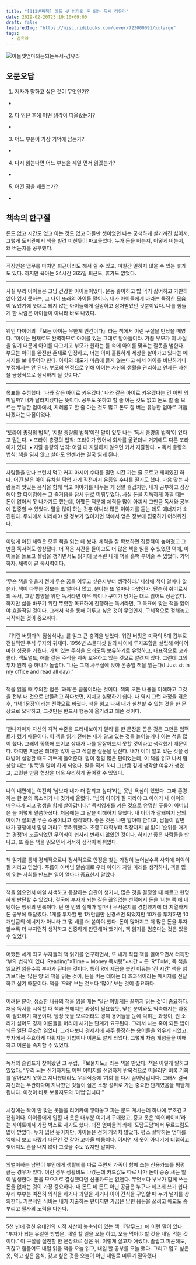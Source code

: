 ```yaml
---
title: "[313번째책] 아들 셋 엄마의 돈 되는 독서 김유라"
date: 2019-02-20T23:19:10+09:00
draft: false
featuredImg: "https://misc.ridibooks.com/cover/723000091/xxlarge"
tags:
  - 김유라
---
```


![아들셋엄마의돈되는독서-김유라](https://misc.ridibooks.com/cover/723000091/xxlarge)

## 오문오답

1) 저자가 말하고 싶은 것이 무엇인가?

-

2) 다 읽은 후에 어떤 생각이 떠올랐는가?

-

3) 어느 부분이 가장 기억에 남는가?

-

4) 다시 읽는다면 어느 부분을 제일 먼저 읽겠는가?

-

5) 어떤 점을 배웠는가?

-

## 책속의 한구절

돈도 없고 시간도 없고 아는 것도 없고 아들만 셋이었던 나는 궁색하게 살기까진 싫어서, 그렇게 도서관에서 책을 빌려 미친듯이 파고들었다. 누가 돈을 버는지, 어떻게 버는지, 왜 버는지를 공부했다.

---
직장인은 업무를 마치면 퇴근이라도 해서 쉴 수 있고, 며칠간 일하지 않을 수 있는 휴가도 있다. 하지만 육아는 24시간 365일 퇴근도, 휴가도 없었다.

---
사실 우리 아이들은 그냥 건강한 아이들이었다. 운동 좋아하고 밥 먹기 싫어하고 가만히 앉아 있지 못하는, 그 나이 또래의 아이들 말이다. 내가 아이들에게 바라는 특정한 모습이 있었기에 뜻대로 되지 않는 아이들에게 실망하고 상처받았던 것뿐이었다. 나를 힘들게 한 사람은 아이들이 아니라 바로 나였다.

---
웨인 다이어의 『모든 아이는 무한계 인간이다』라는 책에서 이런 구절을 만났을 때였다.   “아이는 현재로도 완벽하므로 아이를 있는 그대로 받아들여라. 가끔 부모가 이 사실을 잊기 때문에 아이를 다그치고 부모가 원하는 틀 속에 아이를 맞추는 잘못을 범한다. 부모는 아이를 완전한 존재로 인정하고, 너는 이미 훌륭하게 세상을 살아가고 있다는 메시지를 보내주어야 한다. 아이의 태도가 마음에 들지 않는다고 해서 아이를 비난하거나 부정해서는 안 된다. 부모의 인정으로 인해 아이는 자신의 생활을 관리하고 언제든 자신을 긍정적으로 생각하게 될 것이다.”

---
목표를 수정했다. ‘나와 같은 아이로 키우겠다.’ 나와 같은 아이로 키우겠다는 건 어떤 의미일까? 내가 달라지겠다는 뜻이다. 공부도 못하고 할 줄 아는 것도 없고 돈도 벌 줄 모르는 무능한 엄마에서, 지혜롭고 할 줄 아는 것도 많고 돈도 잘 버는 유능한 엄마로 거듭나겠다는 다짐이었다.

---
‘또라이 총량의 법칙’, ‘지랄 총량의 법칙’이란 말이 있듯 나는 ‘독서 총량의 법칙’이 있다고 믿는다.   • 또라이 총량의 법칙: 또라이가 있어서 회사를 옮겼더니 거기에도 다른 또라이가 있다. • 지랄 총량의 법칙: 어릴 때 지랄하지 않으면 커서 지랄한다. • 독서 총량의 법칙: 책을 읽지 않고 살아도 언젠가는 결국 읽게 된다.

---
사람들을 만나 브런치 먹고 커피 마시며 수다를 떨면 시간 가는 줄 모르고 재미있긴 하다. 어떤 날은 아이 유치원 픽업 가기 직전까지 온종일 수다를 떨기도 했다. 마음 맞는 사람들과 맛있는 음식을 함께 먹고 이야기를 나누는 게 정말 즐겁지만, 내가 공부하고 성장해야 할 타이밍에는 그 즐거움을 잠시 뒤로 미뤄두었다. 사실 돈을 지독하게 아낄 때는 돈이 없어서 못 나가기도 했는데, 어쨌든 덕분에 체력을 많이 아껴서 그만큼 독서와 공부에 집중할 수 있었다. 말을 많이 하는 것뿐 아니라 많은 이야기를 듣는 데도 에너지가 소진된다. 두뇌에서 처리해야 할 정보가 많아지면 책에서 얻은 정보에 집중하기 어려워진다.

---
이렇게 아낀 체력은 모두 책을 읽는 데 썼다. 체력을 잘 확보하면 집중력이 높아졌고 그만큼 독서력도 향상됐다. 더 적은 시간을 들이고도 더 많은 책을 읽을 수 있었던 덕에, 아이들을 돌보고 살림을 챙기면서도 읽기에 굶주린 내게 책을 흠뻑 부어줄 수 있었다. 기억하자. 체력이 곧 독서력이다.

---
‘무슨 책을 읽을지 전에 무슨 꿈을 이루고 싶은지부터 생각하라.’ 세상에 책이 얼마나 많은가. 책이 다루는 정보는 또 얼마나 많고, 분야는 또 얼마나 다양한가. 단순히 취미로서의 독서, 교양 함양을 위한 독서라면 아무 책이나 구미가 당기는 대로 읽어도 상관없다. 하지만 삶을 바꾸기 위한 뚜렷한 목표하에 진행하는 독서라면, 그 목표에 맞는 책을 읽어야 효율적일 것이다. 그래서 책을 통해 이루고 싶은 것이 무엇인지, 구체적으로 정해놓고 시작하는 것이 중요하다.

---
『워런 버핏과의 점심식사』를 읽고 큰 충격을 받았다. 워런 버핏은 미국의 5대 갑부로 전설적인 주식 투자의 귀재다. 1956년 스물다섯 살의 나이에 투자조합을 설립해 어마어마한 성공을 거뒀다. 가치 있는 주식을 오래도록 보유하기로 유명하고, 대표적으로 코카콜라, 맥도널드, 애플 같은 주식을 계속 보유하고 있는 것으로 알려져 있다. 그런데 그의 투자 원칙 중 하나가 놀랍다. “나는 그저 사무실에 앉아 온종일 책을 읽는다(I Just sit in my office and read all day).”

---
책을 읽을 때 주의할 점은 ‘과욕’은 금물이라는 것이다. 책의 모든 내용을 이해하고 그것을 전부 내 것으로 만들려고 하다보면, 지치고 실망하기 쉽다. 나 역시 그런 과정을 겪은 후, ‘1책 1문장’이라는 전략으로 바꿨다. 책을 읽고 나서 내가 실천할 수 있는 것을 한 문장으로 요약하고, 그것만은 반드시 행동에 옮기려고 애쓴 것이다.

---
‘만나자마자 자신의 지적 수준을 드러내보이지 말라’를 한 문장을 꼽은 것은 그만큼 임팩트가 컸기 때문이다. 이 책을 읽기 전에는 내가 알고 있는 것을 늘어놓거나 아는 척을 많이 했다. 그래야 똑똑해 보이고 상대가 나를 얕잡아보지 못할 것이라고 생각했기 때문이다. 하지만 지금은 최대한 많이 듣고 적절한 질문을 던진다. 내가 이미 알고 있는 것을 상대방이 설명할 때도 기쁘게 들어준다. 말이 정말 많은 편이었는데, 이 책을 읽고 나서 협상할 때는 ‘침묵’을 많이 하게 되었다. 말을 적게 하니 그만큼 깊게 생각할 여유가 생겼고, 고민한 만큼 협상을 더욱 유리하게 끌어갈 수 있었다.

---
나의 내면에는 여전히 ‘남보다 내가 더 잘되고 싶다’라는 못난 욕심이 있었다. 그때 존경하는 한 분의 목소리가 내 귓가에 울렸다. “남의 아이가 잘 자라야 그 아이가 내 아이의 배우자가 되고 평생을 함께 살아갑니다.” 독서영재를 키운 것으로 유명한 푸름이 아버님은 늘 이렇게 말씀하셨다. 처음에는 그 말을 이해하지 못했다. 내 아이가 잘돼야지 남의 아이가 잘되면 무슨 소용이냐고 생각했다. 좋은 것은 나만 알아야 한다고, 남들이 알면 내가 경쟁에서 밀릴 거라고 두려워했다. 초중고대학부터 직장까지 쉼 없이 ‘순위를 매기는 경쟁’에 노출되었던 무의식이 쉽사리 변하지 않았던 것이다. 하지만 좋은 사람들을 만나고, 또 좋은 책을 읽으면서 서서히 생각이 바뀌었다.

---
책 읽기를 통해 경제적으로나 정서적으로 안정을 찾는 가정이 늘어날수록 사회에 이익이 될 거라고 믿었다. 푸름이 아버님 말씀대로 우리 아이가 자랄 미래를 생각하니, 책을 많이 읽는 사회를 만드는 일이 얼마나 중요한지 알았다

---
책을 읽으면서 매일 사색하고 통찰하는 습관이 생기니, 많은 것을 결정할 때 빠르고 현명하게 판단할 수 있었다. 결국에 부자가 되는 길은 끊임없는 선택에서 돈을 ‘버는 쪽’에 베팅하는 행위의 반복이다. 단 한 번의 실패가 얼마나 무서운지를 경험했기에 더 치열하게 돈 공부에 매달렸다. 1개를 투자할 땐 1개만큼만 신경쓰면 되었지만 10개를 투자하면 10개만큼의 에너지가 아니라 그 몇 배를 더 쏟아야 했다. 돈이 많아지고 더 많은 돈을 투자할수록 더 부지런히 생각하고 신중하게 판단해야 했기에, 책 읽기를 멈춘다는 것은 있을 수 없었다.

---
어쨌든 세계 최고 부자들의 책 읽기를 연구하면서, 또 내가 직접 책을 읽어오면서 터득한 ‘부의 법칙’이 있다.   Reading²×Time = Money 독서량²×시간 = 돈   ‘R²T=M’, 즉 책을 읽으면 읽을수록 부자가 된다는 것이다. 특히 R에 제곱을 붙인 이유는 ‘긴 시간’ 책을 읽기보다는 ‘많은 양’의 책을 읽는 것이, 돈을 버는 데에는 더 효과적이라는 메시지를 전달하고 싶기 때문이다. 책을 ‘오래’ 보는 것보다 ‘많이’ 보는 것이 중요하다.

---
어려운 분야, 생소한 내용의 책을 읽을 때는 ‘일단 어떻게든 끝까지 읽는 것’이 중요하다. 처음 독서를 시작할 때 책과 친해지는 과정이 필요했듯, 낯선 분야와도 익숙해지는 과정이 필요하기 때문이다. 당장 뜻을 모르더라도 경제 용어들을 눈에 익히는 과정이, 뭔 소리가 싶어도 경제 이론들을 머리에 새기는 단계가 요구된다. 그래서 나는 죽이 되든 밥이 되든 일단 무조건 읽었다. 그러다보니 경제서에 자주 등장하는 용어들을 외우게 되었고, 투자에서 주효하게 다뤄지는 기법이나 이론도 알게 되었다. 그렇게 차츰 개념들을 이해하고 이론을 숙지할 수 있었다.

---
독서의 슬럼프가 찾아왔던 그 무렵, 『보물지도』라는 책을 만났다. 책은 이렇게 말하고 있었다.   “우리 뇌는 신기하게도 어떤 이미지를 선명하게 반복적으로 떠올리면 비록 기회를 알아보지 못하고 지나쳤더라도 무의식중에 ‘기회’를 다시 끌어당깁니다. 그래서 결국 자신과는 무관하다며 지나쳤던 것들이 실은 소망 성취로 가는 중요한 단계였음을 깨닫게 됩니다. 이것이 바로 보물지도의 ‘마법’입니다.”  

---
시장에는 짝이 안 맞는 옷들을 리어카에 쌓아놓고 파는 분도 계시는데 하나에 무조건 2천원이다. 아이들에게 입힐 새 옷은 대부분 여기서 구매했고, 중고 옷은 ‘아이베이비’라는 사이트에서 가끔 박스로 사기도 했다. 대전 엄마들의 카페 ‘도담도담’에서 무료드림도 많이 받았다. 누가 입던 옷이지만, 아이들은 전혀 개의치 않았다. 평소 절약하는 엄마를 옆에서 보고 자랐기 때문인 것 같아 고마울 따름이다. 어쩌면 새 옷이 아니기에 더럽히고 찢어져도 혼을 내지 않아 그랬을 수도 있지만 말이다.

---
외벌이하는 남편이 부인에게 생활비를 따로 주면서 가족이 함께 쓰는 신용카드를 펑펑 긁는 경우가 있다. 이런 경우 생활비도 나갔는데 카드값도 따로 나가 돈이 숭숭 새는 일이 발생한다. 돈을 모으기로 결심했다면 신용카드는 없앤다. 무엇보다 부부가 함께 쓰는 돈을 없애는 것이 가장 중요하다. 내 돈도 네 돈도 아닌 공금은 누구나 헤프게 쓰기 쉽다. 우리 부부는 여전히 외식을 하거나 과일을 사거나 아이 간식을 구입할 때 누가 낼지를 상의한다. 기본적인 식비는 내가 지출하는 편이지만 가끔은 남편 용돈을 쓰려고 애교도 좀 부리고 필사의 노력을 다한다.

---
5천 년에 걸친 유태인의 지적 자산이 농축되어 있는 책 『탈무드』에 이런 말이 있다.   “부자가 되는 유일한 방법은, 내일 할 일을 오늘 하고, 오늘 먹어야 할 것을 내일 먹는 것이다.”   이 구절을 실천할 한 문장으로 삼은 뒤, 이렇게 살고자 애썼다. 졸립고 피곤해도, 귀찮고 힘들어도 내일 읽을 책을 오늘 읽고, 내일 할 공부를 오늘 했다. 그리고 입고 싶은 옷, 먹고 싶은 음식, 갖고 싶은 것을 오늘이 아닌 내일로 미루며 절약했다
